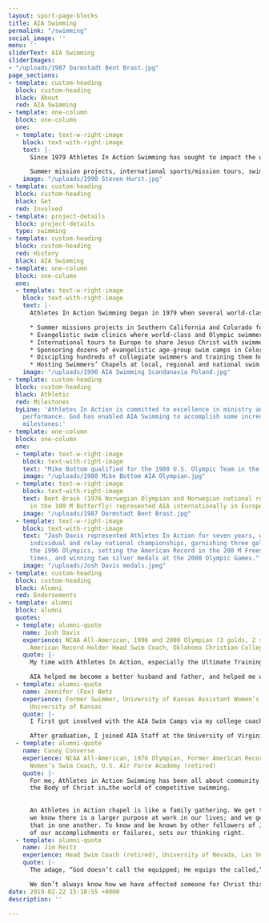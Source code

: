 ```yaml
---
layout: sport-page-blocks
title: AIA Swimming
permalink: "/swimming"
social_image: ''
menu: ''
sliderText: AIA Swimming
sliderImages:
- "/uploads/1987 Darmstadt Bent Brast.jpg"
page_sections:
- template: custom-heading
  block: custom-heading
  black: About
  red: AIA Swimming
- template: one-column
  block: one-column
  one:
  - template: text-w-right-image
    block: text-with-right-image
    text: |-
      Since 1979 Athletes In Action Swimming has sought to impact the world of competitive aquatic sports through developing athletes’ God-given potential, building biblical character into lives, touching hearts cross-culturally, and sharing with others the life-changing message of love, hope and forgiveness found in Jesus Christ.

      Summer mission projects, international sports/mission tours, swimmers’ chapels, age-group summer swim camps, elite training camps, evangelistic swim clinics and personal discipleship comprise some of the events and projects AIA Swimming has sponsored over the last 40+ years.
    image: "/uploads/1990 Steven Hurst.jpg"
- template: custom-heading
  block: custom-heading
  black: Get
  red: Involved
- template: project-details
  block: project-details
  type: swimming
- template: custom-heading
  block: custom-heading
  red: History
  black: AIA Swimming
- template: one-column
  block: one-column
  one:
  - template: text-w-right-image
    block: text-with-right-image
    text: |-
      Athletes In Action Swimming began in 1979 when several world-class swimmers from the University of Southern California asked AIA to begin a Christian swim team. Swimming history has been made over 40+ years through…

      * Summer missions projects in Southern California and Colorado for collegiate swimmers from around the United States.
      * Evangelistic swim clinics where world-class and Olympic swimmers demonstrated swimming technique and shared their faith in Christ.
      * International tours to Europe to share Jesus Christ with swimmers, coaches and host families.
      * Sponsoring dozens of evangelistic age-group swim camps in Colorado, Georgia, Indiana, Illinois and Alabama.
      * Discipling hundreds of collegiate swimmers and training them how to apply biblical principles to sports and faith.
      * Hosting Swimmers’ Chapels at local, regional and national swim meets.
    image: "/uploads/1990 AIA Swimming Scandanavia Poland.jpg"
- template: custom-heading
  block: custom-heading
  black: Athletic
  red: Milestones
  byLine: 'Athletes In Action is committed to excellence in ministry and athletic
    performance. God has enabled AIA Swimming to accomplish some incredible athletic
    milestones:'
- template: one-column
  block: one-column
  one:
  - template: text-w-right-image
    block: text-with-right-image
    text: "Mike Bottom qualified for the 1980 U.S. Olympic Team in the 100 M Butterfly."
    image: "/uploads/1980 Mike Bottom AIA Olympian.jpg"
  - template: text-w-right-image
    block: text-with-right-image
    text: Bent Brask (1976 Norwegian Olympian and Norwegian national record-holder
      in the 100 M Butterfly) represented AIA internationally in Europe.
    image: "/uploads/1987 Darmstadt Bent Brast.jpg"
  - template: text-w-right-image
    block: text-with-right-image
    text: "Josh Davis represented Athletes In Action for seven years, winning multiple
      individual and relay national championships, garnishing three gold medals at
      the 1996 Olympics, setting the American Record in the 200 M Freestyle three
      times, and winning two silver medals at the 2000 Olympic Games."
    image: "/uploads/Josh Davis medals.jpeg"
- template: custom-heading
  block: custom-heading
  black: Alumni
  red: Endorsements
- template: alumni
  block: alumni
  quotes:
  - template: alumni-quote
    name: Josh Davis
    experience: NCAA All-American, 1996 and 2000 Olympian (3 golds, 2 silver) Former
      American Record-Holder Head Swim Coach, Oklahoma Christian College
    quote: |-
      My time with Athletes In Action, especially the Ultimate Training Camp and the AIA Special, catapulted me spiritually to a whole new level. The friendships and discipleship I received created a foundation of a better attitude, stronger work ethic, humility, and insight into relationships that had immediate impact on my life and future.

      AIA helped me become a better husband and father, and helped me win gold and silver medals in the Olympic Games. No matter where I was, I was equipped to share my faith winsomely and lovingly. I can’t imagine my life without Athletes In Action.
  - template: alumni-quote
    name: Jennifer (Fox) Betz
    experience: Former Swimmer, University of Kansas Assistant Women’s Swim Coach,
      University of Kansas
    quote: |-
      I first got involved with the AIA Swim Camps via my college coach. God worked through those camps and the sport of swimming, learning about a personal relationship with Christ, applying biblical principles to athletics, living out the gospel each day with my team, and glorifying God through sport.

      After graduation, I joined AIA Staff at the University of Virginia. After two years on AIA staff, I decided to go back into full-time coaching at my alma-mater. AIA has had a long-lasting impact on my life and I’m forever grateful that God has used the ministry of AIA Swimming to grow and mature me in my relationship with Christ and others.
  - template: alumni-quote
    name: Casey Converse
    experience: NCAA All-American, 1976 Olympian, Former American Record-Holder Head
      Women’s Swim Coach, U.S. Air Force Academy (retired)
    quote: |-
      For me, Athletes in Action Swimming has been all about community. We are
      the Body of Christ in…the world of competitive swimming. 
    
    
      An Athletes in Action chapel is like a family gathering. We get to look at competition differently;
      we know there is a larger purpose at work in our lives; and we get to affirm
      that in one another. To know and be known by other followers of Jesus, regardless
      of our accomplishments or failures, sets our thinking right.
  - template: alumni-quote
    name: Jim Reitz
    experience: Head Swim Coach (retired), University of Nevada, Las Vegas
    quote: |-
      The adage, “God doesn’t call the equipped; He equips the called,” describes me perfectly. I prayed that God would use me to make an impact for Him at the AIA Swim Camps and that the overflow of my relationship with Christ would spill over into my relationship with the campers.

      We don’t always know how we have affected someone for Christ this side of eternity, but I hope I was able to inspire a few to become sold-out Jesus followers and to be light in their circles of influence.
date: 2019-02-22 15:18:55 +0000
description: ''

---
```

